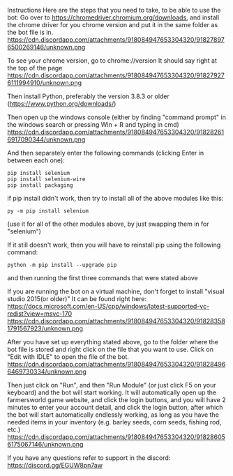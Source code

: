 Instructions
Here are the steps that you need to take, to be able to use the bot:
Go over to https://chromedriver.chromium.org/downloads, and install the chrome driver for you chrome version and put it in the same folder as the bot file is in.
https://cdn.discordapp.com/attachments/918084947653304320/918278976500269146/unknown.png

To see your chrome version, go to chrome://version
It should say right at the top of the page
https://cdn.discordapp.com/attachments/918084947653304320/918279276111994910/unknown.png

Then install Python, preferably the version 3.8.3 or older (https://www.python.org/downloads/)

Then open up the windows console (either by finding "command prompt" in the windows search or pressing Win + R and typing in cmd)
https://cdn.discordapp.com/attachments/918084947653304320/918282616917090344/unknown.png

And then separately enter the following commands (clicking Enter in between each one):
```
pip install selenium
pip install selenium-wire
pip install packaging
```
if pip install didn't work, then try to install all of the above modules like this:
```
py -m pip install selenium
```
(use it for all of the other modules above, by just swapping them in for "selenium")

If it still doesn't work, then you will have to reinstall pip using the following command:
```
python -m pip install --upgrade pip
```
and then running the first three commands that were stated above

If you are running the bot on a virtual machine, don't forget to install "visual studio 2015(or older)"
It can be found right here:
https://docs.microsoft.com/en-US/cpp/windows/latest-supported-vc-redist?view=msvc-170
https://cdn.discordapp.com/attachments/918084947653304320/918283581791567923/unknown.png

After you have set up everything stated above, go to the folder where the bot file is stored and right click on the file that you want to use. Click on "Edit with IDLE" to open the file of the bot.
https://cdn.discordapp.com/attachments/918084947653304320/918284966469730334/unknown.png

Then just click on "Run", and then "Run Module" (or just click F5 on your keyboard) and the bot will start working. It will automatically open up the farmersworld game website, and click the login buttons, and you will have 2 minutes to enter your account detail, and click the login button, after which the bot will start automatically endlessly working, as long as you have the needed items in your inventory (e.g. barley seeds, corn seeds, fishing rod, etc.)
https://cdn.discordapp.com/attachments/918084947653304320/918286056175067146/unknown.png

If you have any questions refer to support in the discord: https://discord.gg/EGUW8pn7aw
